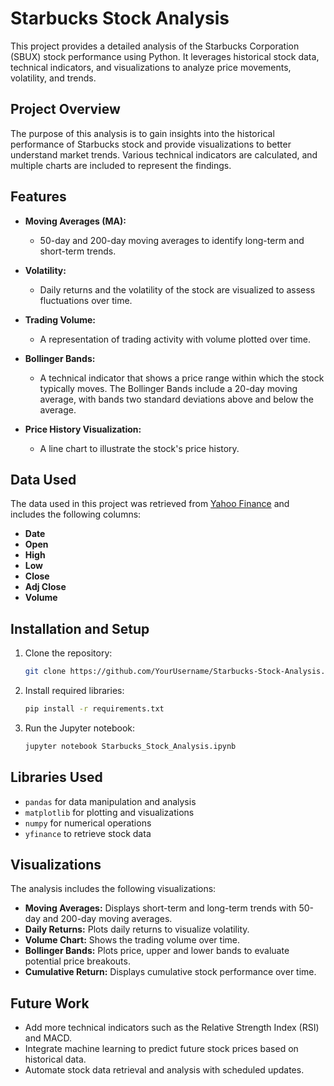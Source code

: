 # Starbucks Stock Analysis

This project provides a detailed analysis of the Starbucks Corporation (SBUX) stock performance using Python. It leverages historical stock data, technical indicators, and visualizations to analyze price movements, volatility, and trends.

## Project Overview

The purpose of this analysis is to gain insights into the historical performance of Starbucks stock and provide visualizations to better understand market trends. Various technical indicators are calculated, and multiple charts are included to represent the findings.

## Features

- **Moving Averages (MA):** 
  - 50-day and 200-day moving averages to identify long-term and short-term trends.
  
- **Volatility:** 
  - Daily returns and the volatility of the stock are visualized to assess fluctuations over time.
  
- **Trading Volume:**
  - A representation of trading activity with volume plotted over time.

- **Bollinger Bands:**
  - A technical indicator that shows a price range within which the stock typically moves. The Bollinger Bands include a 20-day moving average, with bands two standard deviations above and below the average.

- **Price History Visualization:**
  - A line chart to illustrate the stock's price history.

## Data Used

The data used in this project was retrieved from [Yahoo Finance](https://finance.yahoo.com/quote/SBUX/history?p=SBUX) and includes the following columns:

- **Date**
- **Open**
- **High**
- **Low**
- **Close**
- **Adj Close**
- **Volume**

## Installation and Setup

1. Clone the repository:
   ```bash
   git clone https://github.com/YourUsername/Starbucks-Stock-Analysis.git
   ```

2. Install required libraries:
   ```bash
   pip install -r requirements.txt
   ```

3. Run the Jupyter notebook:
   ```bash
   jupyter notebook Starbucks_Stock_Analysis.ipynb
   ```

## Libraries Used

- `pandas` for data manipulation and analysis
- `matplotlib` for plotting and visualizations
- `numpy` for numerical operations
- `yfinance` to retrieve stock data

## Visualizations

The analysis includes the following visualizations:

- **Moving Averages:** Displays short-term and long-term trends with 50-day and 200-day moving averages.
- **Daily Returns:** Plots daily returns to visualize volatility.
- **Volume Chart:** Shows the trading volume over time.
- **Bollinger Bands:** Plots price, upper and lower bands to evaluate potential price breakouts.
- **Cumulative Return:** Displays cumulative stock performance over time.

## Future Work

- Add more technical indicators such as the Relative Strength Index (RSI) and MACD.
- Integrate machine learning to predict future stock prices based on historical data.
- Automate stock data retrieval and analysis with scheduled updates.
